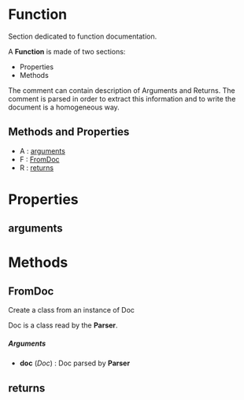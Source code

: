 # Function



Section dedicated to function documentation.

A **Function** is made of two sections:
- Properties
- Methods

The comment can contain description of Arguments and Returns.
The comment is parsed in order to extract this information and to
write the document is a homogeneous way.



## Methods and Properties
- A : [arguments](#arguments) 
- F : [FromDoc](#fromdoc) 
- R : [returns](#returns) 

# Properties

## arguments





# Methods

## FromDoc

Create a class from an instance of Doc

Doc is a class read by the **Parser**.



##### Arguments

- **doc** (_Doc_) : Doc parsed by **Parser**


## returns





